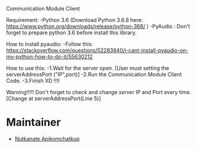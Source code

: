Communication Module Client

Requirement:
-Python 3.6 (Download Python 3.6.8 here: https://www.python.org/downloads/release/python-368/ )
-PyAudio : Don't forget to prepare python 3.6 before install this library.

How to install pyaudio:
-Follow this: https://stackoverflow.com/questions/52283840/i-cant-install-pyaudio-on-my-python-how-to-do-it/55630212

How to use this: 
-1.Wait for the server open. [User must setting the serverAddressPort ("IP",port)]
-2.Run the Communication Module Client Code.
-3.Finish XD !!!!

Warning!!!!!
Don't forget to check and change *server* IP and Port every time.[Change at serverAddressPort(Line 5)]
 
# Maintainer
- [Nutkanate Apikomchatkup](https://www.facebook.com/nutkanate.aphikomchutkupt)
